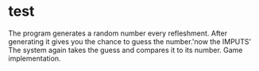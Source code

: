# test

The program generates a random number every refleshment.
After generating it gives you the chance to guess the number.'now the IMPUTS'
The system again takes the guess and compares it to its number.
Game implementation.
